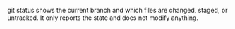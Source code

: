  git status shows the current branch and which files are changed, staged, or untracked. It only reports the state and does not modify anything.